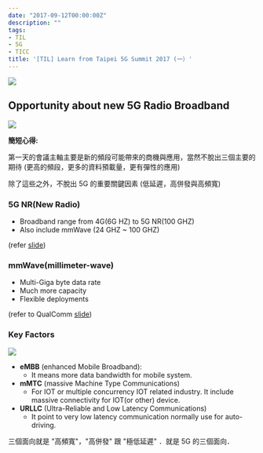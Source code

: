 ```yaml
---
date: "2017-09-12T00:00:00Z"
description: ""
tags:
- TIL
- 5G
- TICC
title: '[TIL] Learn from Taipei 5G Summit 2017 (一）'
---
```


![](http://www.5g.org.tw/Files/HomeBanner/%E4%B8%BB%E8%A6%96%E8%A6%BA-01.jpg)

## Opportunity about new 5G Radio Broadband

![](https://www.qualcomm.com/sites/ember/files/styles/optimize/public/components/one-column-hdi/bottom/5g-rainbow-v3.png?itok=g5lf3mOl)

**簡短心得:**

第一天的會議主軸主要是新的頻段可能帶來的商機與應用，當然不脫出三個主要的期待 (更高的頻段，更多的資料預載量，更有彈性的應用)

除了這些之外，不脫出 5G 的重要關鍵因素 (低延遲，高併發與高頻寬) 

### 5G NR(New Radio)

- Broadband range from 4G(6G HZ) to 5G NR(100 GHZ)
- Also include mmWave (24 GHZ ~ 100 GHZ)

(refer [slide](file:///Users/Evan/Downloads/accelerating-5g-new-radio-nr-for-enhanced-mobile-broadband-and-beyond.pdf))

### mmWave(millimeter-wave)

- Multi-Giga byte data rate
- Much more capacity
- Flexible deployments

(refer to QualComm [slide](file:///Users/Evan/Downloads/the-promise-of-5g-mmwave-how-do-we-make-it-mobile.pdf))

### Key Factors

![](http://www.3gpp.org/images/articleimages/itu-r-reqs.jpg)

- **eMBB** (enhanced Mobile Broadband):
	- It means more data bandwidth for mobile system.
- **mMTC** (massive Machine Type Communications)
	- For IOT or multiple concurrency IOT related industry. It include massive connectivity for IOT(or other) device.
- **URLLC** (Ultra-Reliable and Low Latency Communications)
	- It point to very low latency communication normally use for auto-driving.


三個面向就是 "高頻寬"，"高併發" 跟 "極低延遲" ．就是 5G 的三個面向．